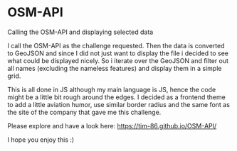 
# OSM-API
Calling the OSM-API and displaying selected data

I call the OSM-API as the challenge requested. 
Then the data is converted to GeoJSON and since I did not just want to display the file i decided to see what could be displayed nicely.
So i iterate over the GeoJSON and filter out all names (excluding the nameless features) and display them in a simple grid.

This is all done in JS although my main language is JS, hence the code might be a little bit rough around the edges.
I decided as a frontend theme to add a little aviation humor, use similar border radius and the same font as the site of the company that gave me this challenge. 

Please explore and have a look here: https://tim-86.github.io/OSM-API/

I hope you enjoy this :)

